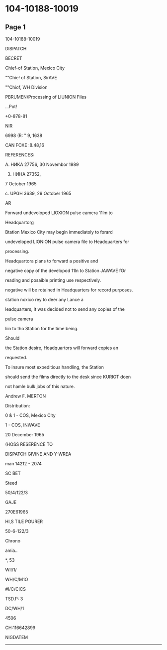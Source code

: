 # 104-10188-10019

## Page 1

104-10188-10019

DISPATCH

BECRET

Chief-of Station, Mexico City

""Chie! of Station, SirAVE

""Chiof, WH Division

PBRUMEN/Processing of LIUNION Files

...Pot!

+0-878-81

NIR

6998 (R: " 9, 1638

CAN FOXE :8.48,16

REFERENCES:

A. НИКА 27756, 30 Novembor 1989

3. НИНА 27352,

7 October 1965

c. UPGH 3639, 29 October 1965

AR

Forward undevoloped LIOXION pulse camera 11lm to

Headquartorg

Btation Mexico City may begin immediatoly to forard

undeveloped LIONION pulse camera file to Headquarters for

processing.

Headquartora plans to forward a positive and

negative copy of the developod 11ln to Station JAWAVE fOr

reading and posaible printing use respectively.

negative will be rotained in Headquarters for record purposes.

station noxico rey to deer any Lance a

leadquarters, It was decided not to send any copies of the

pulse camera

Iiin to tho Station for the time being.

Should

the Station desire, Hoadquartors will forward copies an

requested.

To insure most expeditious handling, the Station

should send the films directly to the desk since KURIOT doen

not hamle bulk jobs of this nature.

Andrew F. MERTON

Distribution:

0 & 1 - COS, Mexico City

1 - COS, INWAVE

20 December 1965

(HOSS RESERENCE TO

DISPATCH GIVINE AND Y-WREA

man 14212 - 2074

SC BET

Steed

50/4/122/3

GAJE

270E61965

HI,S TILE POURER

50-6-122/3

Chrono

amia..

*, 53

WIl/1/

WH/C/M1O

#I/C/CICS

TSD.P: 3

DC/WH/1

4506

CH:116642899

NIGDATEM

---

